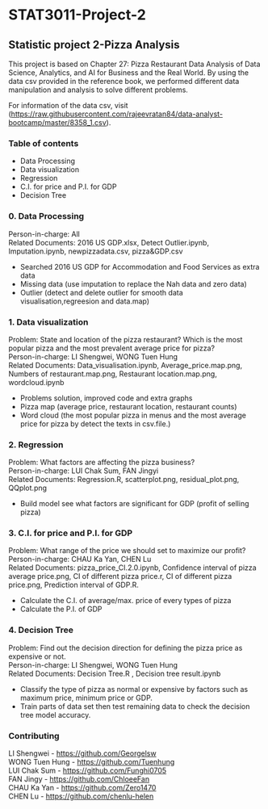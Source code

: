 # STAT3011-Project-2
## Statistic project 2-Pizza Analysis 
This project is based on Chapter 27: Pizza Restaurant Data Analysis of Data Science, Analytics, and AI for Business and the Real World. By using the data csv provided in the reference book, we performed different data manipulation and analysis to solve different problems.  

For information of the data csv, visit (https://raw.githubusercontent.com/rajeevratan84/data-analyst-bootcamp/master/8358_1.csv).  

### Table of contents  
- Data Processing  
- Data visualization  
- Regression  
- C.I. for price and P.I. for GDP  
- Decision Tree  

### 0. Data Processing  
Person-in-charge: All  
Related Documents: 2016 US GDP.xlsx, Detect Outlier.ipynb, Imputation.ipynb, newpizzadata.csv, pizza&GDP.csv  
- Searched 2016 US GDP for Accommodation and Food Services as extra data  
- Missing data (use imputation to replace the Nah data and zero data)  
- Outlier (detect and delete outlier for smooth data visualisation,regreesion and data.map)  


### 1. Data visualization  
Problem: State and location of the pizza restaurant?  Which is the most popular pizza and the most prevalent average price for pizza?  
Person-in-charge: LI Shengwei, WONG Tuen Hung  
Related Documents: Data_visualisation.ipynb, Average_price.map.png, Numbers of restaurant.map.png, Restaurant location.map.png, wordcloud.ipynb
- Problems solution, improved code and extra graphs
- Pizza map (average price, restaurant location, restaurant counts)
- Word cloud (the most popular pizza in menus and the most average price for pizza by detect the texts in csv.file.) 

### 2. Regression  
Problem: What factors are affecting the pizza business?  
Person-in-charge: LUI Chak Sum, FAN Jingyi  
Related Documents: Regression.R, scatterplot.png, residual_plot.png, QQplot.png  
- Build model see what factors are significant for GDP (profit of selling pizza)  

### 3. C.I. for price and P.I. for GDP   
Problem: What range of the price we should set to maximize our profit?  
Person-in-charge: CHAU Ka Yan, CHEN Lu  
Related Documents: pizza_price_CI.2.0.ipynb, Confidence interval of pizza average price.png, CI of different pizza price.r, CI of different pizza price.png, Prediction interval of GDP.R.
- Calculate the C.I. of average/max. price of every types of pizza  
- Calculate the P.I. of GDP  

### 4. Decision Tree  
Problem: Find out the decision direction for defining the pizza price as expensive or not.  
Person-in-charge: LI Shengwei, WONG Tuen Hung  
Related Documents:  Decision Tree.R , Decision tree result.ipynb
- Classify the type of pizza as normal or expensive by factors such as maximum price, minimum price or GDP. 
- Train parts of data set then test remaining data to check the decision tree model accuracy.

### Contributing
LI Shengwei - https://github.com/Georgelsw  
WONG Tuen Hung - https://github.com/Tuenhung  
LUI Chak Sum - https://github.com/Funghi0705  
FAN Jingy - https://github.com/ChloeeFan  
CHAU Ka Yan - https://github.com/Zero1470  
CHEN Lu - https://github.com/chenlu-helen  
